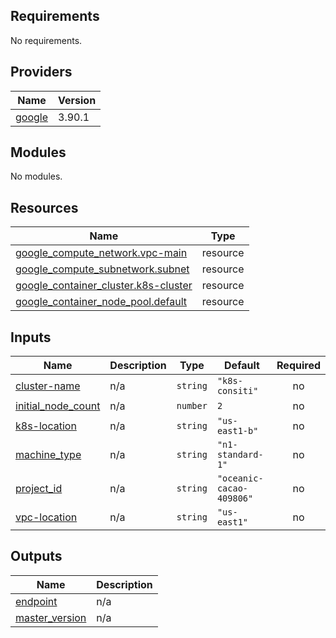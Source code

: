 <!-- BEGIN_TF_DOCS -->
## Requirements

No requirements.

## Providers

| Name | Version |
|------|---------|
| <a name="provider_google"></a> [google](#provider\_google) | 3.90.1 |

## Modules

No modules.

## Resources

| Name | Type |
|------|------|
| [google_compute_network.vpc-main](https://registry.terraform.io/providers/hashicorp/google/latest/docs/resources/compute_network) | resource |
| [google_compute_subnetwork.subnet](https://registry.terraform.io/providers/hashicorp/google/latest/docs/resources/compute_subnetwork) | resource |
| [google_container_cluster.k8s-cluster](https://registry.terraform.io/providers/hashicorp/google/latest/docs/resources/container_cluster) | resource |
| [google_container_node_pool.default](https://registry.terraform.io/providers/hashicorp/google/latest/docs/resources/container_node_pool) | resource |

## Inputs

| Name | Description | Type | Default | Required |
|------|-------------|------|---------|:--------:|
| <a name="input_cluster-name"></a> [cluster-name](#input\_cluster-name) | n/a | `string` | `"k8s-consiti"` | no |
| <a name="input_initial_node_count"></a> [initial\_node\_count](#input\_initial\_node\_count) | n/a | `number` | `2` | no |
| <a name="input_k8s-location"></a> [k8s-location](#input\_k8s-location) | n/a | `string` | `"us-east1-b"` | no |
| <a name="input_machine_type"></a> [machine\_type](#input\_machine\_type) | n/a | `string` | `"n1-standard-1"` | no |
| <a name="input_project_id"></a> [project\_id](#input\_project\_id) | n/a | `string` | `"oceanic-cacao-409806"` | no |
| <a name="input_vpc-location"></a> [vpc-location](#input\_vpc-location) | n/a | `string` | `"us-east1"` | no |

## Outputs

| Name | Description |
|------|-------------|
| <a name="output_endpoint"></a> [endpoint](#output\_endpoint) | n/a |
| <a name="output_master_version"></a> [master\_version](#output\_master\_version) | n/a |
<!-- END_TF_DOCS -->